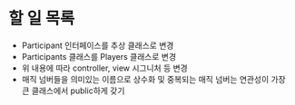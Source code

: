 # 할 일 목록

- Participant 인터페이스를 추상 클래스로 변경
- Participants 클래스를 Players 클래스로 변경
- 위 내용에 따라 controller, view 시그니처 등 변경
- 매직 넘버들을 의미있는 이름으로 상수화 및 중복되는 매직 넘버는 연관성이 가장 큰 클래스에서 public하게 갖기